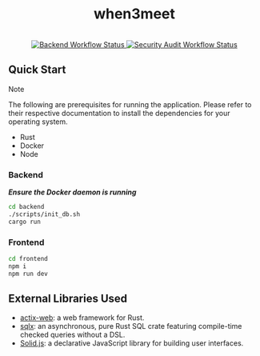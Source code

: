 <h1 align="center">when3meet</h1>

<br />

<div align="center">
  <!-- Github Actions -->
  <a href="https://github.com/garrettladley/when3meet/actions/workflows/backend.yml">
    <img src="https://github.com/garrettladley/when3meet/actions/workflows/backend.yml/badge.svg"
      alt="Backend Workflow Status" />
  </a>
  <a href="https://github.com/garrettladley/when3meet/actions/workflows/audit.yml">
    <img src="https://github.com/garrettladley/when3meet/actions/workflows/audit.yml/badge.svg"
    alt="Security Audit Workflow Status" />
  </a>
</div>

## Quick Start

> [!NOTE]
> The following are prerequisites for running the application. Please refer to their respective documentation to install the dependencies for your operating system.
>
> - Rust
> - Docker
> - Node

### Backend

***Ensure the Docker daemon is running***

```bash
cd backend
./scripts/init_db.sh
cargo run
```

### Frontend

```bash
cd frontend
npm i
npm run dev
```

## External Libraries Used

- [actix-web](https://actix.rs/): a web framework for Rust.
- [sqlx](https://docs.rs/sqlx/latest/sqlx/): an asynchronous, pure Rust SQL crate featuring compile-time checked queries without a DSL.
- [Solid.js](https://www.solidjs.com/): a declarative JavaScript library for building user interfaces.
